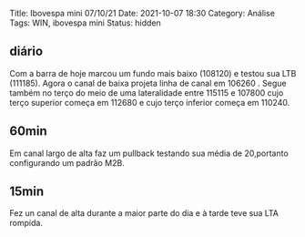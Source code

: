 Title: Ibovespa mini 07/10/21
Date: 2021-10-07 18:30
Category: Análise
Tags: WIN, ibovespa mini
Status: hidden

## diário
Com a barra de hoje marcou um fundo mais baixo (108120) e testou sua LTB (111185). Agora o canal de baixa projeta linha de canal em 106260 .
Segue também no terço do meio de uma lateralidade entre 115115 e 107800 cujo terço superior começa em 112680 e cujo terço inferior começa em 110240.
## 60min
Em canal largo de alta faz um pullback testando sua média de 20,portanto configurando um padrão M2B.
## 15min
Fez un canal de alta durante a maior parte do dia e à tarde teve sua LTA rompida.
